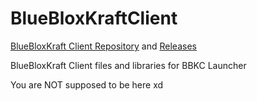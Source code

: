 # BlueBloxKraftClient

[BlueBloxKraft Client Repository](https://github.com/BlueBloxKraft/BlueBloxKraft-Client/) and [Releases](https://github.com/BlueBloxKraft/BlueBloxKraft-Client/releases)

BlueBloxKraft Client files and libraries for BBKC Launcher

You are NOT supposed to be here xd

